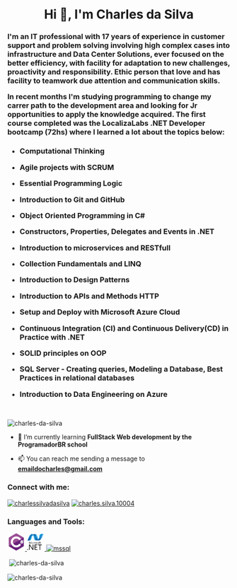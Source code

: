 <h1 align="center">Hi 👋, I'm Charles da Silva</h1>
<h3 align="left">I'm an IT professional with 17 years of experience in customer support and problem solving involving high complex cases into infrastructure and Data Center Solutions, ever focused on the better efficiency, with facility for adaptation to new challenges, proactivity and responsibility. Ethic person that love and has facility to teamwork due attention and communication skills. 
  
  In recent months I'm studying programming to change my carrer path to the development area and looking for Jr opportunities to apply the knowledge acquired. The first course completed was the LocalizaLabs .NET Developer bootcamp (72hs) where I learned a lot about the topics below: 
 </h3>
 <h3 align="left">
  
  - Computational Thinking
  
  - Agile projects with SCRUM 
  
  - Essential Programming Logic 
  
  - Introduction to Git and GitHub 
  
  - Object Oriented Programming in C# 
  
  - Constructors, Properties, Delegates and Events in .NET 
  
  - Introduction to microservices and RESTfull 
  
  - Collection Fundamentals and LINQ 
  
  - Introduction to Design Patterns 
  - Introduction to APIs and Methods HTTP 
  - Setup and Deploy with Microsoft Azure Cloud 
  - Continuous Integration (CI) and Continuous Delivery(CD) in Practice with .NET 
  - SOLID principles on OOP 
  - SQL Server - Creating queries, Modeling a Database, Best Practices in relational databases 
  - Introduction to Data Engineering on Azure</h3>
  
  <br>

<p align="left"> <img src="https://komarev.com/ghpvc/?username=charles-da-silva&label=Profile%20views&color=0e75b6&style=flat" alt="charles-da-silva" /> </p>

- 🌱 I’m currently learning **FullStack Web development by the ProgramadorBR school**

- 📫 You can reach me sending a message to **emaildocharles@gmail.com**

<h3 align="left">Connect with me:</h3>
<p align="left">
<a href="https://linkedin.com/in/charlessilvadasilva" target="blank"><img align="center" src="https://raw.githubusercontent.com/rahuldkjain/github-profile-readme-generator/master/src/images/icons/Social/linked-in-alt.svg" alt="charlessilvadasilva" height="30" width="40" /></a>
<a href="https://fb.com/charles.silva.10004" target="blank"><img align="center" src="https://raw.githubusercontent.com/rahuldkjain/github-profile-readme-generator/master/src/images/icons/Social/facebook.svg" alt="charles.silva.10004" height="30" width="40" /></a>
</p>

<h3 align="left">Languages and Tools:</h3>
<p align="left"> <a href="https://www.w3schools.com/cs/" target="_blank" rel="noreferrer"> <img src="https://raw.githubusercontent.com/devicons/devicon/master/icons/csharp/csharp-original.svg" alt="csharp" width="40" height="40"/> </a> <a href="https://dotnet.microsoft.com/" target="_blank" rel="noreferrer"> <img src="https://raw.githubusercontent.com/devicons/devicon/master/icons/dot-net/dot-net-original-wordmark.svg" alt="dotnet" width="40" height="40"/> </a> <a href="https://www.microsoft.com/en-us/sql-server" target="_blank" rel="noreferrer"> <img src="https://www.svgrepo.com/show/303229/microsoft-sql-server-logo.svg" alt="mssql" width="40" height="40"/> </a> </p>

<p>&nbsp;<img align="center" src="https://github-readme-stats.vercel.app/api?username=charles-da-silva&show_icons=true&locale=en" alt="charles-da-silva" /></p>

<p><img align="center" src="https://github-readme-streak-stats.herokuapp.com/?user=charles-da-silva&" alt="charles-da-silva" /></p>
